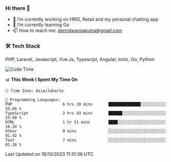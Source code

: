 ### Hi there 👋

- 🔭 I’m currently working on HRIS, Retail and my personal chatting app
- 🌱 I’m currently learning Go
- 📫 How to reach me: denridwansaputra@gmail.com


### 🛠 Tech Stack
PHP, Laravel, Javascript, Vue.Js, Typescipt, Angular, Ionic, Go, Python


<!--START_SECTION:waka-->
![Code Time](http://img.shields.io/badge/Code%20Time-3%2C766%20hrs%2040%20mins-blue)

📊 **This Week I Spent My Time On** 

```text
🕑︎ Time Zone: Asia/Jakarta

💬 Programming Languages: 
PHP                      6 hrs 19 mins       ██████████████░░░░░░░░░░░   55.66 % 
TypeScript               2 hrs 43 mins       ██████░░░░░░░░░░░░░░░░░░░   23.99 % 
HTML                     1 hr 51 mins        ████░░░░░░░░░░░░░░░░░░░░░   16.34 % 
Other                    9 mins              ░░░░░░░░░░░░░░░░░░░░░░░░░   01.42 % 
Text                     7 mins              ░░░░░░░░░░░░░░░░░░░░░░░░░   01.16 % 
```


 Last Updated on 18/10/2023 11:31:36 UTC
<!--END_SECTION:waka-->
